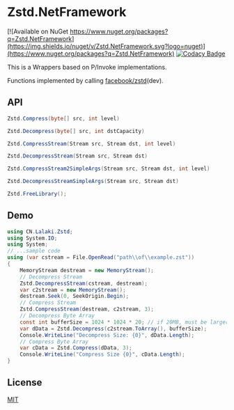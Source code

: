 # Zstd.NetFramework

[![Available on NuGet https://www.nuget.org/packages?q=Zstd.NetFramework](https://img.shields.io/nuget/v/Zstd.NetFramework.svg?logo=nuget)](https://www.nuget.org/packages?q=Zstd.NetFramework)
[![Codacy Badge](https://app.codacy.com/project/badge/Grade/3b7b281a35064adc9642b7845b38becf)](https://app.codacy.com/gh/lalakii/Zstd.NetFramework/dashboard?utm_source=gh&utm_medium=referral&utm_content=&utm_campaign=Badge_grade)

This is a Wrappers based on P/Invoke implementations.

Functions implemented by calling [facebook/zstd](https://github.com/facebook/zstd)(dev).

## API

```cs
Zstd.Compress(byte[] src, int level)

Zstd.Decompress(byte[] src, int dstCapacity)

Zstd.CompressStream(Stream src, Stream dst, int level)

Zstd.DecompressStream(Stream src, Stream dst)

Zstd.CompressStream2SimpleArgs(Stream src, Stream dst, int level)

Zstd.DecompressStreamSimpleArgs(Stream src, Stream dst)

Zstd.FreeLibrary();
```

## Demo

```cs
using CN.Lalaki.Zstd;
using System.IO;
using System;
// ...sample code
using (var cstream = File.OpenRead("path\\of\\example.zst"))
{
    MemoryStream destream = new MemoryStream();
    // Decompress Stream
    Zstd.DecompressStream(cstream, destream);
    var c2stream = new MemoryStream();
    destream.Seek(0, SeekOrigin.Begin);
    // Compress Stream
    Zstd.CompressStream(destream, c2stream, 3);
    // Decompress Byte Array
    const int bufferSize = 1024 * 1024 * 20; // if 20MB, must be larger than original file size
    var dData = Zstd.Decompress(c2stream.ToArray(), bufferSize);
    Console.WriteLine("Decompress Size: {0}", dData.Length);
    // Compress Byte Array
    var cData = Zstd.Compress(dData, 3);
    Console.WriteLine("Compress Size {0}", cData.Length);
}
```

## License

[MIT](https://github.com/lalakii/Zstd.NetFramework/blob/master/LICENSE)
